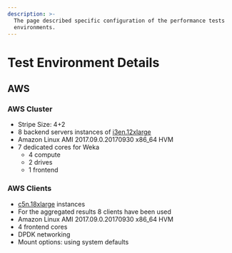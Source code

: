 ```yaml
---
description: >-
  The page described specific configuration of the performance tests
  environments.
---
```


# Test Environment Details

## AWS

### **AWS Cluster** 

* Stripe Size: 4+2
* 8 backend servers instances of [i3en.12xlarge](https://aws.amazon.com/ec2/instance-types/i3en/)
* Amazon Linux AMI 2017.09.0.20170930 x86\_64 HVM
* 7 dedicated cores for Weka 
  * 4 compute
  * 2 drives
  * 1 frontend

### AWS Clients

* [c5n.18xlarge](https://aws.amazon.com/ec2/instance-types/c5/) instances 
* For the aggregated results 8 clients have been used
* Amazon Linux AMI 2017.09.0.20170930 x86\_64 HVM
* 4 frontend cores
* DPDK networking
* Mount options: using system defaults

